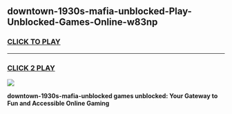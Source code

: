 
## downtown-1930s-mafia-unblocked-Play-Unblocked-Games-Online-w83np
<h3>
<a href="https://premium76.site?title=downtown-1930s-mafia-unblocked&ref=25A">CLICK TO PLAY</a></h3>
<hr>

<h3>
<a href="https://premium76.site?title=downtown-1930s-mafia-unblocked&ref=25A">CLICK 2 PLAY</a>
  
</h3>

<a href="https://premium76.site?title=downtown-1930s-mafia-unblocked&ref=25A"><img src="https://clearcache.store/games.png"></a>


**downtown-1930s-mafia-unblocked games unblocked: Your Gateway to Fun and Accessible Online Gaming**
